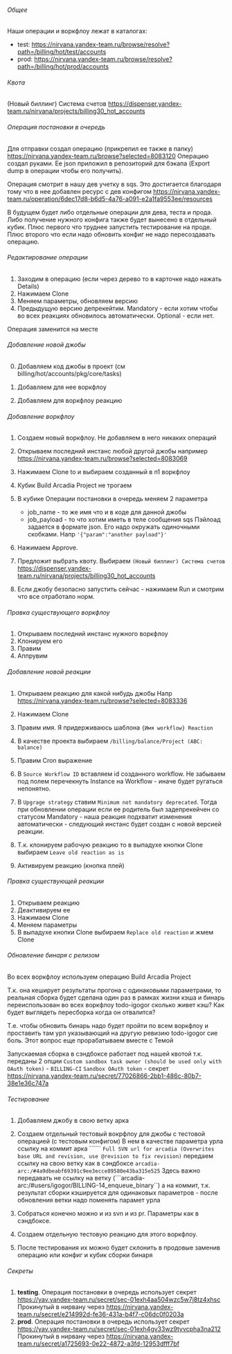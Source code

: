 ###### Общее
Наши операции и воркфлоу лежат в каталогах:
* test: https://nirvana.yandex-team.ru/browse/resolve?path=/billing/hot/test/accounts
* prod: https://nirvana.yandex-team.ru/browse/resolve?path=/billing/hot/prod/accounts

###### Квота
(Новый биллинг) Система счетов
https://dispenser.yandex-team.ru/nirvana/projects/billing30_hot_accounts

###### Операция постановки в очередь
Для отправки создал операцию (прикрепил ее также в папку)
https://nirvana.yandex-team.ru/browse?selected=8083120
Операцию создал руками. Ее json приложил в репозиторий для бэкапа (Export dump в операции чтобы его получить).


Операция смотрит в нашу дев учетку в sqs. Это достигается благодаря тому что в нее добавлен ресурс с дев конфигом
https://nirvana.yandex-team.ru/operation/6dec17d8-b6d5-4a76-a091-e2a1fa9553ee/resources


В будущем будет либо отдельные операции для дева, теста и прода.
Либо получение нужного конфига также будет вынесено в отдельный кубик.
Плюс первого что труднее запустить тестирование на проде.
Плюс второго что если надо обновить конфиг не надо пересоздавать операцию.

###### Редактирование операции
1. Заходим в операцию (если через дерево то в карточке надо нажать Details)
2. Нажимаем Clone
3. Меняем параметры, обновляем версию
4. Предыдущую версию депрекейтим.
   Mandatory - если хотим чтобы во всех реакциях обновилось автоматически.
   Optional - если нет.

Операция заменится на месте

###### Добавление новой джобы
0. Добавляем код джобы в проект (см billing/hot/accounts/pkg/core/tasks)

1. Добавляем для нее воркфлоу

2. Добавляем для воркфлоу реакцию

###### Добавление воркфлоу
1. Создаем новый воркфлоу. Не добавляем в него никаких операций
2. Открываем последний инстанс любой другой джобы
   например https://nirvana.yandex-team.ru/browse?selected=8083069
2. Нажимаем Clone to и выбираем созданный в п1 воркфлоу
3. Кубик Build Arcadia Project не трогаем
4. В кубике Операции постановки в очередь меняем 2 параметра
    * job_name - то же имя что и в коде для данной джобы
    * job_payload - то что хотим иметь в теле сообщения sqs
      Пэйлоад задается в формате json. Его надо окружать одиночными скобками.
      Напр  ```'{"param":"another payload"}'```

5. Нажимаем Approve.

6. Предложит выбрать квоту. Выбираем `(Новый биллинг) Система счетов` https://dispenser.yandex-team.ru/nirvana/projects/billing30_hot_accounts
7. Если джобу безопасно запустить сейчас - нажимаем Run и смотрим что все отработало норм.

###### Правка существующего воркфлоу
1. Открываем последний инстанс нужного воркфлоу
2. Клонируем его
3. Правим
4. Аппрувим

###### Добавление новой реакции
1. Открываем реакцию для какой нибудь джобы
   Напр https://nirvana.yandex-team.ru/browse?selected=8083336

2. Нажимаем Clone
3. Правим имя. Я придерживаюсь шаблона ```{Имя workflow} Reaction```
4. В качестве проекта выбираем ```/billing/balance/Project (ABC: balance)```
5. Правим Cron выражение
6. В ```Source Workflow ID``` вставляем id созданного workflow.
   Не забываем под полем перечекнуть Instance на Workflow - иначе будет ругаться непонятно.

7. В ```Upgrage strategy``` ставим ```Minimum not mandatory deprecated```.
   Тогда при обновлении операции если ее родитель был задепрекейчен со статусом Mandatory -
   наша реакция подхватит изменения автоматически - следующий инстанс будет создан с новой версией реакции.

8. Т.к. клонируем рабочую реакцию то в выпадухе кнопки Clone выбираем ```Leave old reaction as is```
9. Активируем реакцию (кнопка плей)

###### Правка существующей реакции
1. Открываем реакцию
2. Деактивируем ее
3. Нажимаем Clone
4. Меняем параметры
5. В выпадухе кнопки Clone выбираем ```Replace old reaction``` и жмем Clone

###### Обновление бинаря с релизом
Во всех воркфлоу используем операцию Build Arcadia Project


Т.к. она кеширует результаты прогона с одинаковыми параметрами,
то реальная сборка будет сделана один раз в рамках жизни кэша и бинарь переиспользован во всех воркфлоу
todo-igogor сколько живет кэш? Как будет выглядеть пересборка когда он отвалится?


Т.е. чтобы обновить бинарь надо будет пройти по всем воркфлоу и проставить там урл указывающий на другую ревизию
todo-igogor сие боль. Этот вопрос еще прорабатываем вместе с Темой

Запускаемая сборка в сэндбоксе работает под нашей квотой т.к. переданы 2 опции
```Custom sandbox task owner (should be used only with OAuth token)``` - ```BILLING-CI```
```Sandbox OAuth token``` - секрет https://nirvana.yandex-team.ru/secret/77026866-2bb1-486c-80b7-38e1e36c747a


###### Тестирование
1. Добавляем джобу в свою ветку арка
2. Создаем отдельный тестовый вокрфлоу для джобы с тестовой операцией (с тестовым конфигом)
   В нем в качестве параметра урла ссылку на коммит арка ``````
   ```Full SVN url for arcadia (Overwrites base URL and revision, use @revision to fix revision)```
   передаем ссылку на свою ветку как в сэндбоксе ```arcadia-arc:/#4a9dbeabf69391c9ee3ecce89580e43ba315e525```
   Здесь важно передавать не ссылку на ветку (```arcadia-arc:/#users/igogor/BILLING-14_enqueue_binary``) а на коммит,
   т.к. результат сборки кэшируется для одинаковых параметров - после обновления ветки надо поменять парамет урла

3. Собраться конечно можно и из svn и из pr. Параметры как в сэндбоксе.
3. Создаем отдельную тестовую реакцию для этого воркфлоу.
4. После тестирования их можно будет склонить в продовые
   заменив операцию или конфиг
   и кубик сборки бинаря


###### Секреты
1. **testing**. Операция постановки в очередь использует секрет
https://yav.yandex-team.ru/secret/sec-01exh4aa504wzc5w7j8tz4xhsc
Прокинутый в нирвану через
https://nirvana.yandex-team.ru/secret/e214992d-fe36-431a-b4f7-c06dc0f0203a
2. **prod**.  Операция постановки в очередь использует секрет
https://yav.yandex-team.ru/secret/sec-01exh4gv33wz9tyvcpha3na212
Прокинутый в нирвану через
https://nirvana.yandex-team.ru/secret/a1725693-0e22-4872-a3fd-12953dfff7bf

